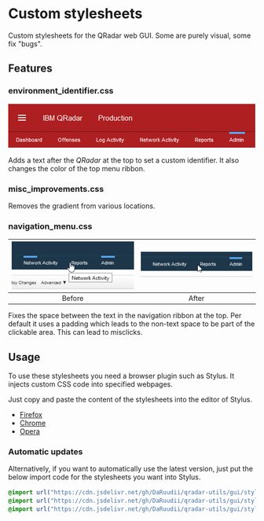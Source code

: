 # Custom stylesheets

Custom stylesheets for the QRadar web GUI. Some are purely visual, some fix "bugs".

## Features

### environment_identifier.css

![Environment identifier and color change](https://raw.githubusercontent.com/DaRuudii/qradar-utils/master/gui/stylesheets/previews/environent_identification.png)

Adds a text after the *QRadar* at the top to set a custom identifier. It also changes the color of the top menu ribbon.

### misc_improvements.css

Removes the gradient from various locations.

### navigation_menu.css

| ![Menu hover before fix](https://raw.githubusercontent.com/DaRuudii/qradar-utils/master/gui/stylesheets/previews/navigation_menu_before.png) | ![Menu hover after fix](https://raw.githubusercontent.com/DaRuudii/qradar-utils/master/gui/stylesheets/previews/navigation_menu_after.png) |
| :---: | :---: |
| Before | After |

Fixes the space between the text in the navigation ribbon at the top. Per default it uses a padding which leads to the non-text space to be part of the clickable area. This can lead to misclicks.

## Usage

To use these stylesheets you need a browser plugin such as Stylus. It injects custom CSS code into specified webpages.

Just copy and paste the content of the stylesheets into the editor of Stylus.

* [Firefox](https://addons.mozilla.org/en-US/firefox/addon/styl-us/)
* [Chrome](https://chrome.google.com/webstore/detail/stylus/clngdbkpkpeebahjckkjfobafhncgmne)
* [Opera](https://addons.opera.com/en/extensions/details/stylus/)

### Automatic updates

Alternatively, if you want to automatically use the latest version, just put the below import code for the stylesheets you want into Stylus.

```css
@import url("https://cdn.jsdelivr.net/gh/DaRuudii/qradar-utils/gui/stylesheets/environment_identification.css");
@import url("https://cdn.jsdelivr.net/gh/DaRuudii/qradar-utils/gui/stylesheets/navigation_menu.css");
@import url("https://cdn.jsdelivr.net/gh/DaRuudii/qradar-utils/gui/stylesheets/misc_improvements.css");
```
